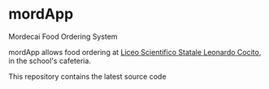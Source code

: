 # mordApp
Mordecai Food Ordering System

mordApp allows food ordering at [Liceo Scientifico Statale Leonardo Cocito](https://www.liceococito.edu.it/), in the school's cafeteria.

This repository contains the latest source code
